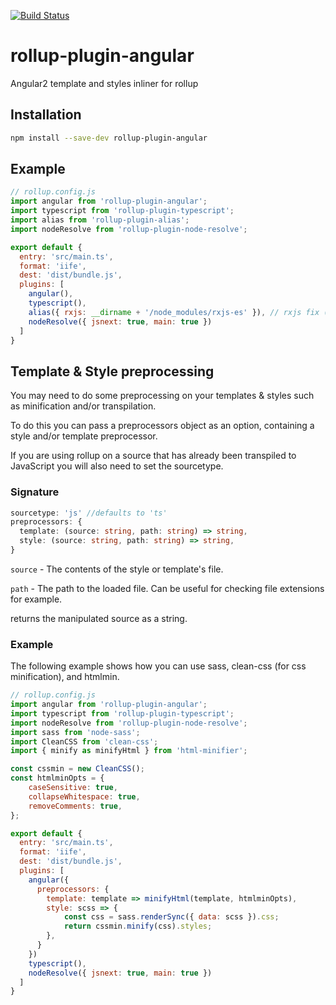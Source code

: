 [![Build Status](https://travis-ci.org/cebor/rollup-plugin-angular.svg?branch=master)](https://travis-ci.org/cebor/rollup-plugin-angular)

# rollup-plugin-angular
Angular2 template and styles inliner for rollup

## Installation
```bash
npm install --save-dev rollup-plugin-angular
```

## Example
```javascript
// rollup.config.js
import angular from 'rollup-plugin-angular';
import typescript from 'rollup-plugin-typescript';
import alias from 'rollup-plugin-alias';
import nodeResolve from 'rollup-plugin-node-resolve';

export default {
  entry: 'src/main.ts',
  format: 'iife',
  dest: 'dist/bundle.js',
  plugins: [
    angular(),
    typescript(),
    alias({ rxjs: __dirname + '/node_modules/rxjs-es' }), // rxjs fix (npm install rxjs-es)
    nodeResolve({ jsnext: true, main: true })
  ]
}
```

## Template & Style preprocessing
You may need to do some preprocessing on your templates & styles such as minification and/or transpilation.

To do this you can pass a preprocessors object as an option, containing a style and/or template preprocessor.

If you are using rollup on a source that has already been transpiled to JavaScript you will also need to set the sourcetype.

### Signature
```typescript
sourcetype: 'js' //defaults to 'ts'
preprocessors: {
  template: (source: string, path: string) => string,
  style: (source: string, path: string) => string,
}
```
`source` - The contents of the style or template's file.

`path` - The path to the loaded file. Can be useful for checking file extensions for example.

returns the manipulated source as a string.

### Example
The following example shows how you can use sass, clean-css (for css minification), and htmlmin.

```javascript
// rollup.config.js
import angular from 'rollup-plugin-angular';
import typescript from 'rollup-plugin-typescript';
import nodeResolve from 'rollup-plugin-node-resolve';
import sass from 'node-sass';
import CleanCSS from 'clean-css';
import { minify as minifyHtml } from 'html-minifier';

const cssmin = new CleanCSS();
const htmlminOpts = {
    caseSensitive: true,
    collapseWhitespace: true,
    removeComments: true,
};

export default {
  entry: 'src/main.ts',
  format: 'iife',
  dest: 'dist/bundle.js',
  plugins: [
    angular({
      preprocessors: {
        template: template => minifyHtml(template, htmlminOpts),
        style: scss => {
            const css = sass.renderSync({ data: scss }).css;
            return cssmin.minify(css).styles;
        },
      }
    })
    typescript(),
    nodeResolve({ jsnext: true, main: true })
  ]
}
```
